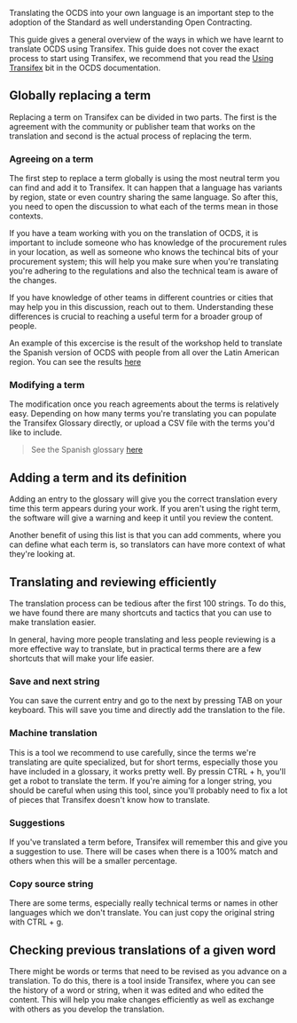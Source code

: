 Translating the OCDS into your own language is an important step to the adoption of the Standard as well understanding Open Contracting. 

This guide gives a general overview of the ways in which we have learnt to translate OCDS using Transifex. This guide does not cover the exact process to start using Transifex, we recommend that you read the [Using Transifex](http://ocds-standard-development-handbook.readthedocs.io/en/latest/standard/translation/#using-transifex) bit in the OCDS documentation. 

## Globally replacing a term

Replacing a term on Transifex can be divided in two parts. The first is the agreement with the community or publisher team that works on the translation and second is the actual process of replacing the term. 

### Agreeing on a term

The first step to replace a term globally is using the most neutral term you can find and add it to Transifex. It can happen that a language has variants by region, state or even country sharing the same language. So after this, you need to open the discussion to what each of the terms mean in those contexts. 

If you have a team working with you on the translation of OCDS, it is important to include someone who has knowledge of the procurement rules in your location, as well as someone who knows the techincal bits of your procurement system; this will help you make sure when you're translating you're adhering to the regulations and also the technical team is aware of the changes. 

If you have knowledge of other teams in different countries or cities that may help you in this discussion, reach out to them. Understanding these differences is crucial to reaching a useful term for a broader group of people.

An example of this excercise is the result of the workshop held to translate the Spanish version of OCDS with people from all over the Latin American region. You can see the results [here](https://docs.google.com/spreadsheets/d/1QLlt5EAJCEtIFXA3L6--cWey-FdQPP_bmwGQV6mXauc/edit#gid=1648356123)

### Modifying a term

The modification once you reach agreements about the terms is relatively easy. Depending on how many terms you're translating you can populate the Transifex Glossary directly, or upload a CSV file with the terms you'd like to include. 

> See the Spanish glossary [here](https://www.transifex.com/OpenDataServices/open-contracting-standard-1-1/glossary/es/)

## Adding a term and its definition
Adding an entry to the glossary will give you the correct translation every time this term appears during your work. If you aren't using the right term, the software will give a warning and keep it until you review the content. 

Another benefit of using this list is that you can add comments, where you can define what each term is, so translators can have more context of what they're looking at. 

## Translating and reviewing efficiently

The translation process can be tedious after the first 100 strings. To do this, we have found there are many shortcuts and tactics that you can use to make translation easier. 

In general, having more people translating and less people reviewing is a more effective way to translate, but in practical terms there are a few shortcuts that will make your life easier. 

### Save and next string
You can save the current entry and go to the next by pressing TAB on your keyboard. This will save you time and directly add the translation to the file. 

### Machine translation
This is a tool we recommend to use carefully, since the terms we're translating are quite specialized, but for short terms, especially those you have included in a glossary, it works pretty well. By pressin CTRL + h, you'll get a robot to translate the term. If you're aiming for a longer string, you should be careful when using this tool, since you'll probably need to fix a lot of pieces that Transifex doesn't know how to translate. 

### Suggestions
If you've translated a term before, Transifex will remember this and give you a suggestion to use. There will be cases when there is a 100% match and others when this will be a smaller percentage. 

### Copy source string
There are some terms, especially really technical terms or names in other languages which we don't translate. You can just copy the original string with CTRL + g.

## Checking previous translations of a given word

There might be words or terms that need to be revised as you advance on a translation. To do this, there is a tool inside Transifex, where you can see the history of a word or string, when it was edited and who edited the content. This will help you make changes efficiently as well as exchange with others as you develop the translation. 
